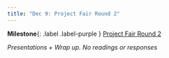 ```yaml
---
title: "Dec 9: Project Fair Round 2"
---
```


**Milestone**{: .label .label-purple } [Project Fair Round 2](https://canvas.uw.edu/courses/1512970/assignments/6672483)

*Presentations + Wrap up.* 
*No readings or responses*
